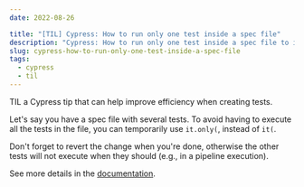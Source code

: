 ```yaml
---
date: 2022-08-26

title: "[TIL] Cypress: How to run only one test inside a spec file"
description: "Cypress: How to run only one test inside a spec file to improve efficiency when creating tests"
slug: cypress-how-to-run-only-one-test-inside-a-spec-file
tags:
  - cypress
  - til
---
```


TIL a Cypress tip that can help improve efficiency when creating tests.

Let's say you have a spec file with several tests. To avoid having to execute
all the tests in the file, you can temporarily use `it.only(`, instead of `it(`.

Don't forget to revert the change when you're done, otherwise the other tests
will not execute when they should (e.g., in a pipeline execution).

See more details in the
[documentation](https://docs.cypress.io/guides/core-concepts/writing-and-organizing-tests.html#Excluding-and-Including-Tests).
